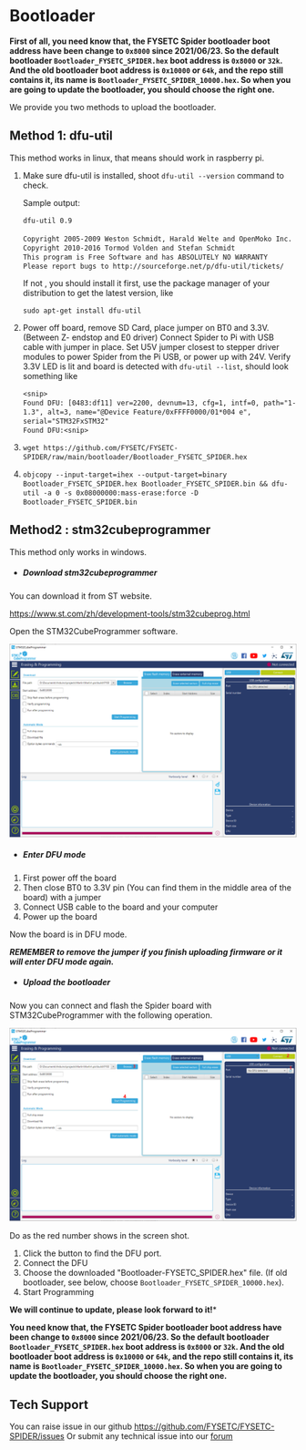 

# Bootloader

**First of all, you need know that, the FYSETC Spider bootloader boot address have been change to `0x8000` since 2021/06/23. So the default bootloader `Bootloader_FYSETC_SPIDER.hex` boot address is `0x8000` or `32k`. And the old bootloader boot address is `0x10000` or `64k`, and the repo still contains it, its name is  `Bootloader_FYSETC_SPIDER_10000.hex`. So when you are going to update the bootloader, you should choose the right one.** 

We provide you two methods to upload the bootloader.

## Method 1: dfu-util 

This method works in linux, that means should work in raspberry pi.

1. Make sure dfu-util is installed, shoot `dfu-util --version` command to check.

   Sample output:

   ```
   dfu-util 0.9
   
   Copyright 2005-2009 Weston Schmidt, Harald Welte and OpenMoko Inc.
   Copyright 2010-2016 Tormod Volden and Stefan Schmidt
   This program is Free Software and has ABSOLUTELY NO WARRANTY
   Please report bugs to http://sourceforge.net/p/dfu-util/tickets/
   ```

   If not , you should install it first, use the package manager of your distribution to get the latest version, like

   ```
   sudo apt-get install dfu-util
   ```

2. Power off board, remove SD Card, place jumper on BT0 and 3.3V. (Between Z- endstop and E0 driver) Connect Spider to Pi with USB cable with jumper in place. Set U5V jumper closest to stepper driver modules to power Spider from the Pi USB, or power up with 24V. Verify 3.3V LED is lit and board is detected with `dfu-util --list`, should look something like

   ```
   <snip>
   Found DFU: [0483:df11] ver=2200, devnum=13, cfg=1, intf=0, path="1-1.3", alt=3, name="@Device Feature/0xFFFF0000/01*004 e", serial="STM32FxSTM32"
   Found DFU:<snip>
   ```

3. ```
   wget https://github.com/FYSETC/FYSETC-SPIDER/raw/main/bootloader/Bootloader_FYSETC_SPIDER.hex
   ```

4. ```
   objcopy --input-target=ihex --output-target=binary Bootloader_FYSETC_SPIDER.hex Bootloader_FYSETC_SPIDER.bin && dfu-util -a 0 -s 0x08000000:mass-erase:force -D Bootloader_FYSETC_SPIDER.bin
   ```

## Method2 : stm32cubeprogrammer

This method only works in windows.

- ##### Download stm32cubeprogrammer 


You can download it from ST website.

https://www.st.com/zh/development-tools/stm32cubeprog.html

Open the STM32CubeProgrammer software.

![STM32CubeProgrammer](images/STM32CubeProgrammer.png)

- ##### Enter DFU mode


1. First power off the board
2. Then close BT0 to 3.3V pin (You can find them in the middle area of the board)  with a jumper
3. Connect USB cable to the board and your computer 
4. Power up the board

Now the board is in DFU mode. 

***REMEMBER to remove the jumper if you finish uploading firmware or it will enter DFU mode again.***

- ##### Upload the bootloader


Now you can connect and flash the Spider board with STM32CubeProgrammer with the following operation.

![Steps](images/Steps.png)

Do as the red number shows in the screen shot.

1. Click the button to find the DFU port.
2. Connect the DFU 
3. Choose the downloaded "Bootloader-FYSETC_SPIDER.hex" file. (If old bootloader, see below, choose `Bootloader_FYSETC_SPIDER_10000.hex`). 
4. Start Programming

**We will continue to update, please look forward to it!***

**You need know that, the FYSETC Spider bootloader boot address have been change to `0x8000` since 2021/06/23. So the default bootloader `Bootloader_FYSETC_SPIDER.hex` boot address is `0x8000` or `32k`. And the old bootloader boot address is `0x10000` or `64k`, and the repo still contains it, its name is  `Bootloader_FYSETC_SPIDER_10000.hex`. So when you are going to update the bootloader, you should choose the right one.** 

## Tech Support

You can raise issue in our github https://github.com/FYSETC/FYSETC-SPIDER/issues
Or submit any technical issue into our [forum](http://forum.fysetc.com/) 